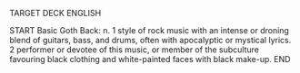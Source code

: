 TARGET DECK
ENGLISH

START
Basic
Goth
Back: n. 1 style of rock music with an intense or droning blend of guitars, bass, and drums, often with apocalyptic or mystical lyrics. 2 performer or devotee of this music, or member of the subculture favouring black clothing and white-painted faces with black make-up.
END

